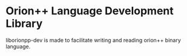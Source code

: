 # Orion++ Language Development Library

liborionpp-dev is made to facilitate writing and reading orion++ binary language.


